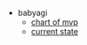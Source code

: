 
- babyagi
	- [chart of mvp](https://dreampuf.github.io/GraphvizOnline/#digraph%20G%20%7B%0A%20%20%20%20label%20%3D%20%22AI%20Task%20Management%20Workflow%22%3B%0A%20%20%20%20compound%3Dtrue%3B%0A%0A%20%20%20%20subgraph%20cluster_init%20%7B%0A%20%20%20%20%20%20%20%20label%20%3D%20%22Initialize%22%3B%0A%20%20%20%20%20%20%20%20a%20%5Blabel%3D%22Configure%20OpenAI%20and%20Pinecone%22%5D%3B%0A%20%20%20%20%20%20%20%20b%20%5Blabel%3D%22Create%20Pinecone%20index%22%5D%3B%0A%20%20%20%20%20%20%20%20c%20%5Blabel%3D%22Connect%20to%20the%20index%22%5D%3B%0A%20%20%20%20%20%20%20%20a%20-%3E%20b%20-%3E%20c%3B%0A%20%20%20%20%7D%0A%0A%20%20%20%20subgraph%20cluster_add_first_task%20%7B%0A%20%20%20%20%20%20%20%20label%20%3D%20%22Add%20First%20Task%22%3B%0A%20%20%20%20%20%20%20%20d%20%5Blabel%3D%22Define%20first_task%22%5D%3B%0A%20%20%20%20%20%20%20%20e%20%5Blabel%3D%22Call%20add_task(first_task)%22%5D%3B%0A%20%20%20%20%20%20%20%20d%20-%3E%20e%3B%0A%20%20%20%20%7D%0A%0A%20%20%20%20subgraph%20cluster_main_loop%20%7B%0A%20%20%20%20%20%20%20%20label%20%3D%20%22Main%20Loop%22%3B%0A%20%20%20%20%20%20%20%20f%20%5Blabel%3D%22Check%20if%20task_list%20is%20not%20empty%22%5D%3B%0A%20%20%20%20%20%20%20%20g%20%5Blabel%3D%22Print%20task%20list%22%5D%3B%0A%20%20%20%20%20%20%20%20h%20%5Blabel%3D%22Pop%20the%20first%20task%22%5D%3B%0A%20%20%20%20%20%20%20%20i%20%5Blabel%3D%22Execute%20task%20using%20execution_agent%22%5D%3B%0A%20%20%20%20%20%20%20%20j%20%5Blabel%3D%22Enrich%20and%20store%20result%20in%20Pinecone%22%5D%3B%0A%20%20%20%20%20%20%20%20k%20%5Blabel%3D%22Create%20new%20tasks%20using%20task_creation_agent%22%5D%3B%0A%20%20%20%20%20%20%20%20l%20%5Blabel%3D%22Re-prioritize%20task%20list%20using%20prioritization_agent%22%5D%3B%0A%20%20%20%20%20%20%20%20m%20%5Blabel%3D%22Repeat%22%5D%3B%0A%0A%20%20%20%20%20%20%20%20f%20-%3E%20g%20-%3E%20h%20-%3E%20i%20-%3E%20j%20-%3E%20k%20-%3E%20l%20-%3E%20m%3B%0A%20%20%20%20%20%20%20%20m%20-%3E%20f%20%5Bstyle%3D%22dashed%22%5D%3B%0A%20%20%20%20%7D%0A%0A%20%20%20%20cluster_init%20-%3E%20cluster_add_first_task%3B%0A%20%20%20%20cluster_add_first_task%20-%3E%20f%20%5Blhead%3Dcluster_main_loop%5D%3B%0A%7D%0A)
	- [current state](https://dreampuf.github.io/GraphvizOnline/#digraph%20G%20%7B%0A%20%20%20%20label%3D%22Main%20Loop%22%3B%0A%20%20%20%20node%20%5Bshape%3Drect%2C%20style%3Dfilled%2C%20fontname%3D%22Arial%22%2C%20fontsize%3D11%2C%20fillcolor%3D%22%23DDDDDD%22%5D%3B%0A%20%20%20%20subgraph%20cluster_agents%20%7B%0A%20%20%20%20%20%20%20%20label%3D%22Agents%22%3B%0A%20%20%20%20%20%20%20%20node%20%5Bfillcolor%3D%22lightblue%22%5D%3B%0A%20%20%20%20%20%20%20%201%20%5Blabel%3D%22Task%20Creation%20Agent%22%2C%20shape%3Drect%2C%20style%3Dfilled%2C%20color%3Dlightblue%5D%3B%0A%20%20%20%20%20%20%20%202%20%5Blabel%3D%22Prioritization%20Agent%22%2C%20shape%3Drect%2C%20style%3Dfilled%2C%20color%3Dlightblue%5D%3B%0A%20%20%20%20%20%20%20%203%20%5Blabel%3D%22Execution%20Agent%22%2C%20shape%3Drect%2C%20style%3Dfilled%2C%20color%3Dlightblue%5D%3B%0A%20%20%20%20%20%20%20%204%20%5Blabel%3D%22Context%20Agent%22%2C%20shape%3Drect%2C%20style%3Dfilled%2C%20color%3Dlightblue%5D%3B%0A%20%20%20%20%7D%0A%20%20%20%20node%20%5Bshape%3Drect%2C%20style%3Dfilled%2C%20fontname%3D%22Arial%22%2C%20fontsize%3D11%2C%20fillcolor%3D%22%23EEEEEE%22%5D%3B%0A%20%20%20%20a%20%5Blabel%3D%22Load%20Environment%20Variables%22%5D%3B%0A%20%20%20%20b%20%5Blabel%3D%22Parse%20Command%20Line%20Arguments%5Cn(if%20enabled)%22%5D%3B%0A%20%20%20%20c%20%5Blabel%3D%22Load%20dotenv%20extensions%5Cn(if%20enabled)%22%5D%3B%0A%20%20%20%20d%20%5Blabel%3D%22Print%20Configuration%22%5D%3B%0A%20%20%20%20e%20%5Blabel%3D%22Initialize%20OpenAI%20and%20Pinecone%5Cn(Connect%20to%20index)%22%5D%3B%0A%20%20%20%20f%20%5Blabel%3D%22Initialize%20Task%20Storage%5Cn(SingleTaskListStorage)%22%5D%3B%0A%20%20%20%20g%20%5Blabel%3D%22Add%20Initial%20Task%5Cn(if%20starting%20new%20objective)%22%5D%3B%0A%20%20%20%20h%20%5Blabel%3D%22Pull%20the%20first%20incomplete%20task%22%5D%3B%0A%20%20%20%20i%20%5Blabel%3D%22Execute%20Task%5Cn(Execution%20Agent)%22%5D%3B%0A%20%20%20%20j%20%5Blabel%3D%22Enrich%20Result%20and%20Store%20in%20Pinecone%22%5D%3B%0A%20%20%20%20k%20%5Blabel%3D%22Create%20New%20Tasks%20and%5CnReprioritize%20Task%20List%5Cn(Task%20Creation%20%26%20Prioritization%20Agents)%22%5D%3B%0A%20%20%20%20l%20%5Blabel%3D%22Repeat%5Cn(until%20tasks_storage%20is%20empty)%22%5D%3B%0A%0A%20%20%20%20a%20-%3E%20b%3B%0A%20%20%20%20b%20-%3E%20c%3B%0A%20%20%20%20c%20-%3E%20d%3B%0A%20%20%20%20d%20-%3E%20e%3B%0A%20%20%20%20e%20-%3E%20f%3B%0A%20%20%20%20f%20-%3E%20g%20%5Blabel%3D%22Add%20Initial%20Task%22%5D%3B%0A%20%20%20%20g%20-%3E%20h%20%5Blabel%3D%22Main%20Loop%5CnStart%22%5D%3B%0A%20%20%20%20h%20-%3E%203%20%5Blabel%3D%22Execute%20Task%22%5D%3B%0A%20%20%20%203%20-%3E%20i%20%5Blabel%3D%22Returned%20Task%20Result%22%5D%3B%0A%20%20%20%20i%20-%3E%20j%3B%0A%20%20%20%20j%20-%3E%204%20%5Blabel%3D%22Retrieve%20Context%22%5D%3B%0A%20%20%20%204%20-%3E%201%20%5Blabel%3D%22Returned%20Context%22%5D%3B%0A%20%20%20%201%20-%3E%20k%20%5Blabel%3D%22Create%20New%20Tasks%22%5D%3B%0A%20%20%20%20k%20-%3E%202%20%5Blabel%3D%22Reprioritize%20Tasks%22%5D%3B%0A%20%20%20%202%20-%3E%20l%20%5Blabel%3D%22Returned%20Prioritized%20Tasks%5Cn(Push%20to%20Task%20Storage)%22%5D%3B%0A%20%20%20%20l%20-%3E%20h%20%5Blabel%3D%22Repeat%22%5D%3B%0A%7D%0A)